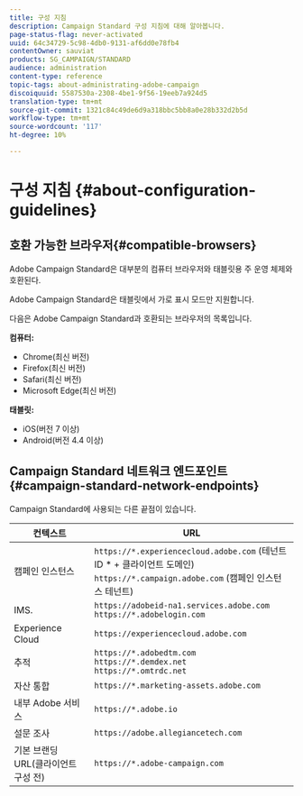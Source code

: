 ```yaml
---
title: 구성 지침
description: Campaign Standard 구성 지침에 대해 알아봅니다.
page-status-flag: never-activated
uuid: 64c34729-5c98-4db0-9131-af6dd0e78fb4
contentOwner: sauviat
products: SG_CAMPAIGN/STANDARD
audience: administration
content-type: reference
topic-tags: about-administrating-adobe-campaign
discoiquuid: 5587530a-2308-4be1-9f56-19eeb7a924d5
translation-type: tm+mt
source-git-commit: 1321c84c49de6d9a318bbc5bb8a0e28b332d2b5d
workflow-type: tm+mt
source-wordcount: '117'
ht-degree: 10%

---
```



# 구성 지침 {#about-configuration-guidelines}

## 호환 가능한 브라우저{#compatible-browsers}

Adobe Campaign Standard은 대부분의 컴퓨터 브라우저와 태블릿용 주 운영 체제와 호환된다.

Adobe Campaign Standard은 태블릿에서 가로 표시 모드만 지원합니다.

다음은 Adobe Campaign Standard과 호환되는 브라우저의 목록입니다.

**컴퓨터:**

* Chrome(최신 버전)
* Firefox(최신 버전)
* Safari(최신 버전)
* Microsoft Edge(최신 버전)

**태블릿:**

* iOS(버전 7 이상)
* Android(버전 4.4 이상)

## Campaign Standard 네트워크 엔드포인트 {#campaign-standard-network-endpoints}

Campaign Standard에 사용되는 다른 끝점이 있습니다.

| 컨텍스트 | URL |
|--- |--- |
| 캠페인 인스턴스 | `https://*.experiencecloud.adobe.com` (테넌트 ID * + 클라이언트 도메인)<br>`https://*.campaign.adobe.com` (캠페인 인스턴스 테넌트) |
| IMS. | `https://adobeid-na1.services.adobe.com`<br>`https://*.adobelogin.com` |
| Experience Cloud | `https://experiencecloud.adobe.com` |
| 추적 | `https://*.adobedtm.com`<br>`https://*.demdex.net`<br>`https://*.omtrdc.net` |
| 자산 통합 | `https://*.marketing-assets.adobe.com` |
| 내부 Adobe 서비스 | `https://*.adobe.io` |
| 설문 조사 | `https://adobe.allegiancetech.com` |
| 기본 브랜딩 URL(클라이언트 구성 전) | `https://*.adobe-campaign.com` |
